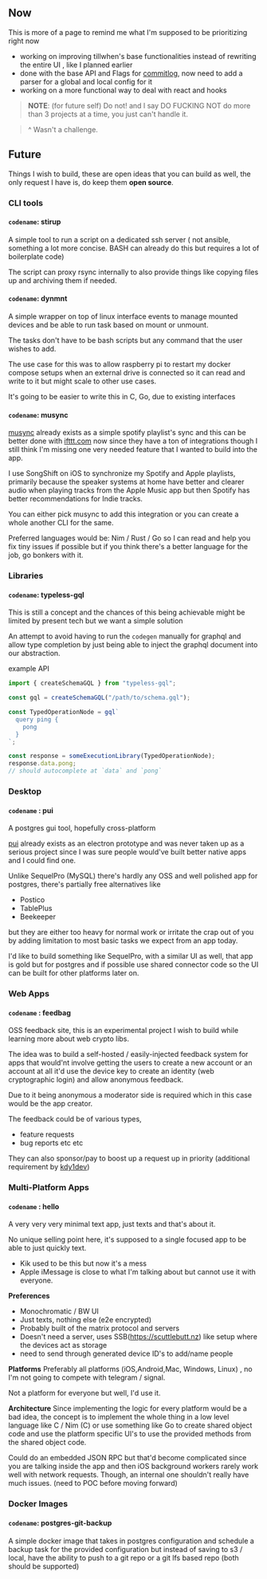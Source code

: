 ## Now

This is more of a page to remind me what I'm supposed to be prioritizing right
now

- working on improving tillwhen's base functionalities instead of rewriting the
  entire UI , like I planned earlier
- done with the base API and Flags for
  [commitlog](https://github.com/barelyhuman/commitlog), now need to add a
  parser for a global and local config for it
- working on a more functional way to deal with react and hooks

> **NOTE**: (for future self) Do not! and I say DO FUCKING NOT do more than 3
> projects at a time, you just can't handle it.

> ^ Wasn't a challenge.

## Future

Things I wish to build, these are open ideas that you can build as well, the
only request I have is, do keep them **open source**.

### CLI tools

#### `codename`: stirup

A simple tool to run a script on a dedicated ssh server ( not ansible, something
a lot more concise. BASH can already do this but requires a lot of boilerplate
code)

The script can proxy rsync internally to also provide things like copying files
up and archiving them if needed.

#### `codename`: dynmnt

A simple wrapper on top of linux interface events to manage mounted devices and
be able to run task based on mount or unmount.

The tasks don't have to be bash scripts but any command that the user wishes to
add.

The use case for this was to allow raspberry pi to restart my docker compose
setups when an external drive is connected so it can read and write to it but
might scale to other use cases.

It's going to be easier to write this in C, Go, due to existing interfaces

#### `codename`: musync

[musync](https://github.com/barelyhuman/musync) already exists as a simple spotify playlist's sync and
this can be better done with [ifttt.com](https://ifttt.com) now since they have a ton of integrations though
I still think I'm missing one very needed feature that I wanted to build into the app.

I use SongShift on iOS to synchronize my Spotify and Apple playlists, primarily because the speaker systems at home
have better and clearer audio when playing tracks from the Apple Music app but then Spotify has better recommendations for Indie tracks.

You can either pick musync to add this integration or you can create a whole another CLI for the same.

Preferred languages would be: Nim / Rust / Go so I can read and help you fix tiny issues if possible but if you think there's a better language for the job, go bonkers with it.

### Libraries

#### `codename`: typeless-gql

This is still a concept and the chances of this being achievable might be
limited by present tech but we want a simple solution

An attempt to avoid having to run the `codegen` manually for graphql and allow
type completion by just being able to inject the graphql document into our
abstraction.

example API

```js
import { createSchemaGQL } from "typeless-gql";

const gql = createSchemaGQL("/path/to/schema.gql");

const TypedOperationNode = gql`
  query ping {
    pong
  }
`;

const response = someExecutionLibrary(TypedOperationNode);
response.data.pong;
// should autocomplete at `data` and `pong`
```

### Desktop

#### `codename` : pui

A postgres gui tool, hopefully cross-platform

[pui](http://github.com/barelyhuman/pui) already exists as an electron prototype and was never taken up
as a serious project since I was sure people would've built better native apps and I could find one.

Unlike SequelPro (MySQL) there's hardly any OSS and well polished app for postgres, there's partially free
alternatives like

- Postico
- TablePlus
- Beekeeper

but they are either too heavy for normal work or irritate the crap out of you by adding limitation to most
basic tasks we expect from an app today.

I'd like to build something like SequelPro, with a similar UI as well, that app is gold but for postgres
and if possible use shared connector code so the UI can be built for other platforms later on.

### Web Apps

#### `codename` : feedbag

OSS feedback site,
this is an experimental project I wish to build while learning more about
web crypto libs.

The idea was to build a self-hosted / easily-injected feedback system for apps
that would'nt involve getting the users to create a new account or an account at all
it'd use the device key to create an identity (web cryptographic login) and allow
anonymous feedback.

Due to it being anonymous a moderator side is required which in this case would be the
app creator.

The feedback could be of various types,

- feature requests
- bug reports etc etc

They can also sponsor/pay to boost up a request up in priority (additional requirement by [kdy1dev](https://twitter.com/kdy1dev))

### Multi-Platform Apps

#### `codename` : hello

A very very very minimal text app, just texts and that's about it.

No unique selling point here, it's supposed to a single focused app to be able to just quickly text.

- Kik used to be this but now it's a mess
- Apple iMessage is close to what I'm talking about but cannot use it with everyone.

**Preferences**

- Monochromatic / BW UI
- Just texts, nothing else (e2e encrypted)
- Probably built of the matrix protocol and servers
- Doesn't need a server, uses SSB(https://scuttlebutt.nz) like setup where the devices act as storage
- need to send through generated device ID's to add/name people

**Platforms**
Preferably all platforms (iOS,Android,Mac, Windows, Linux) , no I'm not going to compete with telegram / signal.

Not a platform for everyone but well, I'd use it.

**Architecture**
Since implementing the logic for every platform would be a bad idea, the concept is to implement the whole thing in
a low level language like C / Nim (C) or use something like Go to create shared object code and use the platform specific UI's to use the provided methods from the shared object code.

Could do an embedded JSON RPC but that'd become complicated since you are talking inside the app and then
iOS background workers rarely work well with network requests. Though, an internal one shouldn't really have much issues. (need to POC before moving forward)

### Docker Images

#### `codename`: postgres-git-backup

A simple docker image that takes in postgres configuration and schedule a backup
task for the provided configuration but instead of saving to s3 / local, have
the ability to push to a git repo or a git lfs based repo (both should be
supported)
